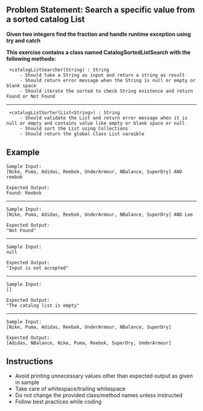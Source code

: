 ## Problem Statement: Search a specific value from a sorted catalog List

**Given two integers find the fraction and handle runtime exception using try and catch**

**This exercise contains a class named CatalogSortedListSearch with the following methods:**

     +catalogListSearcher(String) : String  
         - Should take a String as input and return a string as result
         - Should return error message when the String is null or empty or blank space  
         - Should iterate the sorted to check String existence and return Found or Not Found 
--------------------------------------------------------
     +catalogListSorter(List<String>) : String
         - Should validate the List and return error message when it is null or empty and contains value like empty or blank space or null 
         - Should sort the List using Collections                 
         - Should return the global class List varaible      


## Example
    Sample Input:
    [Nike, Puma, Adidas, Reebok, UnderArmour, NBalance, SuperDry] AND reebok      
    
    Expected Output:
    Found: Reebok
--------------------------------------------------------
    Sample Input:
    [Nike, Puma, Adidas, Reebok, UnderArmour, NBalance, SuperDry] AND Lee
        
    Expected Output:
    "Not Found"
--------------------------------------------------------
    Sample Input:
    null
        
    Expected Output:
    "Input is not accepted"
--------------------------------------------------------
    Sample Input:
    []
        
    Expected Output:
    "The catalog list is empty"
--------------------------------------------------------
    Sample Input:
    [Nike, Puma, Adidas, Reebok, UnderArmour, NBalance, SuperDry]      
    
    Expected Output:
    [Adidas, NBalance, Nike, Puma, Reebok, SuperDry, UnderArmour]

## Instructions

- Avoid printing unnecessary values other than expected output as given in sample
- Take care of whitespace/trailing whitespace
- Do not change the provided class/method names unless instructed
- Follow best practices while coding